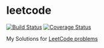 # leetcode

[![Build Status](https://travis-ci.com/Mvrs/leetcode.svg?token=Ek5Qzx5pczABPWP2y28e&branch=feature/march-leetcode-challenge)](https://travis-ci.com/Mvrs/leetcode)
[![Coverage Status](https://coveralls.io/repos/github/Mvrs/leetcode/badge.svg?branch=feature/march-leetcode-challenge)](https://coveralls.io/github/Mvrs/leetcode?branch=feature/march-leetcode-challenge)

My Solutions for [LeetCode problems](https://leetcode.com/problemset/all/)
